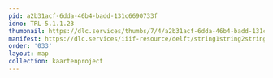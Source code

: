 ```yaml
---
pid: a2b31acf-6dda-46b4-badd-131c6690733f
idno: TRL-5.1.1.23
thumbnail: https://dlc.services/thumbs/7/4/a2b31acf-6dda-46b4-badd-131c6690733f/full/400,339/0/default.jpg
manifest: https://dlc.services/iiif-resource/delft/string1string2string3/kaartenproject-2007/TRL-5.1.1.23
order: '033'
layout: map
collection: kaartenproject
---
```

